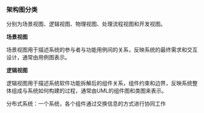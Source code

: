 ### 架构图分类   

分别为场景视图、逻辑视图、物理视图、处理流程视图和开发视图。    

**场景视图**

场景视图用于描述系统的参与者与功能用例间的关系，反映系统的最终需求和交互设计，通常由用例图表示。

**逻辑视图**

逻辑视图用于描述系统软件功能拆解后的组件关系，组件约束和边界，反映系统整体组成与系统如何构建的过程，通常由UML的组件图和类图来表示。

分布式系统：一个系统，各个组件通过交换信息的方式进行协同工作